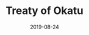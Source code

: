 ---
layout: pdf
title: Treaty of Okatu
date: 2019-08-24
file: treaty.pdf
others:
  accessible: treaty_accessible.pdf
---